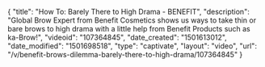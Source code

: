 {
    "title": "How To: Barely There to High Drama - BENEFIT",
    "description": "Global Brow Expert from Benefit Cosmetics shows us ways to take thin or bare brows to high drama with a little help from Benefit Products such as ka-Brow!",
    "videoid": "107364845",
    "date_created": "1501613012",
    "date_modified": "1501698518",
    "type": "captivate",
    "layout": "video",
    "url": "\/v\/benefit-brows-dilemma-barely-there-to-high-drama\/107364845"
}